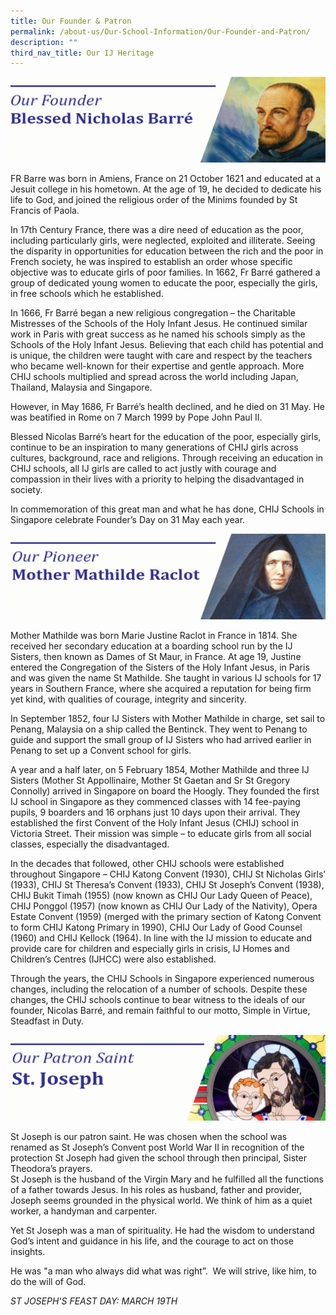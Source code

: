 ```yaml
---
title: Our Founder & Patron
permalink: /about-us/Our-School-Information/Our-Founder-and-Patron/
description: ""
third_nav_title: Our IJ Heritage
---
```

![](/images/About%20us/Our%20IJ%20Heritage/Fatherbarre3.png)

FR Barre was born in Amiens, France on 21 October 1621 and educated at a Jesuit college in his hometown. At the age of 19, he decided to dedicate his life to God, and joined the religious order of the Minims founded by St Francis of Paola.  

In 17th Century France, there was a dire need of education as the poor, including particularly girls, were neglected, exploited and illiterate. Seeing the disparity in opportunities for education between the rich and the poor in French society, he was inspired to establish an order whose specific objective was to educate girls of poor families. In 1662, Fr Barré gathered a group of dedicated young women to educate the poor, especially the girls, in free schools which he established.

In 1666, Fr Barré began a new religious congregation – the Charitable Mistresses of the Schools of the Holy Infant Jesus. He continued similar work in Paris with great success as he named his schools simply as the Schools of the Holy Infant Jesus. Believing that each child has potential and is unique, the children were taught with care and respect by the teachers who became well-known for their expertise and gentle approach. More CHIJ schools multiplied and spread across the world including Japan, Thailand, Malaysia and Singapore.

However, in May 1686, Fr Barré’s health declined, and he died on 31 May. He was beatified in Rome on 7 March 1999 by Pope John Paul II.

Blessed Nicolas Barré’s heart for the education of the poor, especially girls, continue to be an inspiration to many generations of CHIJ girls across cultures, background, race and religions. Through receiving an education in CHIJ schools, all IJ girls are called to act justly with courage and compassion in their lives with a priority to helping the disadvantaged in society.

In commemoration of this great man and what he has done, CHIJ Schools in Singapore celebrate Founder’s Day on 31 May each year.


![](/images/About%20us/Our%20IJ%20Heritage/MMathilde2.png)

Mother Mathilde was born Marie Justine Raclot in France in 1814. She received her secondary education at a boarding school run by the IJ Sisters, then known as Dames of St Maur, in France. At age 19, Justine entered the Congregation of the Sisters of the Holy Infant Jesus, in Paris and was given the name St Mathilde. She taught in various IJ schools for 17 years in Southern France, where she acquired a reputation for being firm yet kind, with qualities of courage, integrity and sincerity.

In September 1852, four IJ Sisters with Mother Mathilde in charge, set sail to Penang, Malaysia on a ship called the Bentinck. They went to Penang to guide and support the small group of IJ Sisters who had arrived earlier in Penang to set up a Convent school for girls.

A year and a half later, on 5 February 1854, Mother Mathilde and three IJ Sisters (Mother St Appollinaire, Mother St Gaetan and Sr St Gregory Connolly) arrived in Singapore on board the Hoogly. They founded the first IJ school in Singapore as they commenced classes with 14 fee-paying pupils, 9 boarders and 16 orphans just 10 days upon their arrival. They established the first Convent of the Holy Infant Jesus (CHIJ) school in Victoria Street. Their mission was simple – to educate girls from all social classes, especially the disadvantaged.

In the decades that followed, other CHIJ schools were established throughout Singapore – CHIJ Katong Convent (1930), CHIJ St Nicholas Girls’ (1933), CHIJ St Theresa’s Convent (1933), CHIJ St Joseph’s Convent (1938), CHIJ Bukit Timah (1955) (now known as CHIJ Our Lady Queen of Peace), CHIJ Ponggol (1957) (now known as CHIJ Our Lady of the Nativity), Opera Estate Convent (1959) (merged with the primary section of Katong Convent to form CHIJ Katong Primary in 1990), CHIJ Our Lady of Good Counsel (1960) and CHIJ Kellock (1964). In line with the IJ mission to educate and provide care for children and especially girls in crisis, IJ Homes and Children’s Centres (IJHCC) were also established.

Through the years, the CHIJ Schools in Singapore experienced numerous changes, including the relocation of a number of schools. Despite these changes, the CHIJ schools continue to bear witness to the ideals of our founder, Nicolas Barré, and remain faithful to our motto, Simple in Virtue, Steadfast in Duty.

![](/images/About%20us/Our%20IJ%20Heritage/StJoseph.png)

St Joseph is our patron saint. He was chosen when the school was renamed as St Joseph’s Convent post World War II in recognition of the protection St Joseph had given the school through then principal, Sister Theodora’s prayers.  
St Joseph is the husband of the Virgin Mary and he fulfilled all the functions of a father towards Jesus. In his roles as husband, father and provider, Joseph seems grounded in the physical world. We think of him as a quiet worker, a handyman and carpenter.

Yet St Joseph was a man of spirituality. He had the wisdom to understand God’s intent and guidance in his life, and the courage to act on those insights.

He was "a man who always did what was right”.  We will strive, like him, to do the will of God.

_ST JOSEPH'S FEAST DAY: MARCH 19TH_